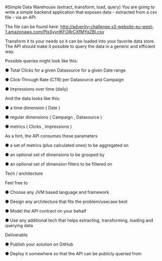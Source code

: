 #Simple Data Warehouse (extract, transform, load, query)
You are going to write a simple backend application that exposes data - extracted from a csv file - via an API.
  
  The file can be found here:
  http://adverity-challenge.s3-website-eu-west-1.amazonaws.com/PIxSyyrIKFORrCXfMYqZBI.csv
  
Transform it to your needs so it can be loaded into your favorite data store.
The API should make it possible to query the data in a generic and efficient way.

  Possible queries might look like this:
  
  ● Total Clicks for a given Datasource for a given Date range
  
  ● Click-Through Rate (CTR) per Datasource and Campaign
  
  ● Impressions over time (daily)
  
  And the data looks like this:

  ● a time dimension ( Date )

  ● regular dimensions ( Campaign , Datasource )

  ● metrics ( Clicks , Impressions )


  As a hint, the API consumes these parameters

  ● a set of metrics (plus calculated ones) to be aggregated on

  ● an optional set of dimensions to be grouped by

  ● an optional set of dimension filters to be filtered on

  Tech / architecture

  Feel free to

  ● Choose any JVM based language and framework

  ● Design any architecture that fits the problem/usecase best

  ● Model the API contract on your behalf

  ● Use any additional tech that helps extracting, transforming, loading and querying data

  Deliverable

  ● Publish your solution on GitHub

  ● Deploy it somewhere so that the API can be publicly queried from